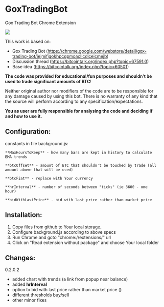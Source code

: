 GoxTradingBot
=============

Gox Trading Bot Chrome Extension

<img src="http://i39.tinypic.com/34sf8rn.jpg"/>


This work is based on:

 - Gox Trading Bot (https://chrome.google.com/webstore/detail/gox-trading-bot/iejmifigokhpcgpmoacllcdiceicmejb)
 - Discussion thread (https://bitcointalk.org/index.php?topic=67591.0)
 - Base idea (https://bitcointalk.org/index.php?topic=60501) 

**The code was provided for educational/fun purposes and shouldn't be used to trade significant amounts of BTC!**

Neither original author nor modifiers of the code are to be responsible for any damage caused by using this bot.
There is no warranty of any kind that the source will perform according to any specification/expectations. 

**You as user are fully responsible for analysing the code and deciding if and how to use it.**


Configuration:
---

constants in file background.js:

	**MaxHoursToKeep** - how many bars are kept in history to calculate EMA trends

	**btcOffset** - amount of BTC that shouldn't be touched by trade (all amount above that will be used)
 
	**btcFiat** - replace with Your currency
	
	**hrInterval** - number of seconds between "ticks" (ie 3600 - one hour)
	
	**bidWithLastPrice** - bid with last price rather than market price

	
Installation:
---

1. Copy files from github to Your local storage.
2. Configure background.js according to above specs
3. Run Chrome and goto "chrome://extensions/" url
4. Click on "Read extension without package" and choose Your local folder


Changes:
---

0.2.0.2 
- added chart with trends (a link from popup near balance)
- added **hrInterval**
- option to bid with last price rather than market price ()
- different thresholds buy/sell
- other minor fixes
